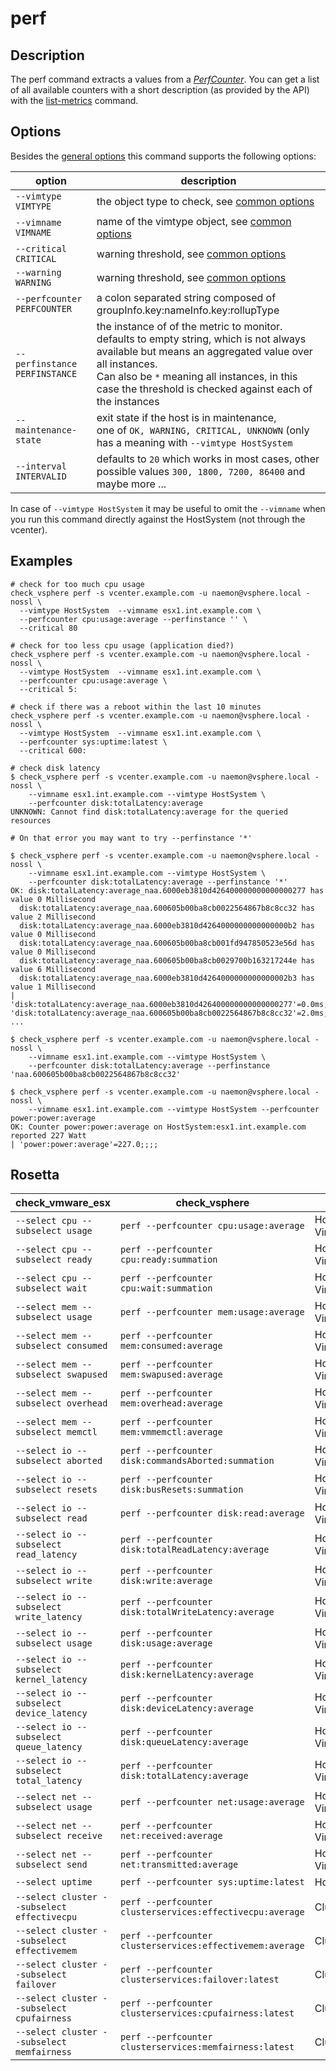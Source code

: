 # perf

## Description

The perf command extracts a values from a
[_PerfCounter_](https://vdc-download.vmware.com/vmwb-repository/dcr-public/bf660c0a-f060-46e8-a94d-4b5e6ffc77ad/208bc706-e281-49b6-a0ce-b402ec19ef82/SDK/vsphere-ws/docs/ReferenceGuide/vim.PerformanceManager.html).
You can get a list of all available counters with a short description (as
provided by the API) with the [list-metrics](/cmd/list-metrics) command.

## Options

Besides the [general options](/cmd/) this command supports the following
options:

| option | description |
|---|---|
| `--vimtype VIMTYPE` | the object type to check, see [common options](/cmd/?id=common-options) |
| `--vimname VIMNAME` | name of the vimtype object, see [common options](/cmd/?id=common-options) |
| `--critical CRITICAL`   | warning threshold, see [common options](/cmd/?id=common-options) |
| `--warning WARNING`     | warning threshold, see [common options](/cmd/?id=common-options) |
| `--perfcounter PERFCOUNTER` | a colon separated string composed of groupInfo.key:nameInfo.key:rollupType |
| `--perfinstance PERFINSTANCE` | the instance of of the metric to monitor.<br/>defaults to empty string, which is not always available but means an aggregated value over all instances.<br/>Can also be `*` meaning all instances, in this case the threshold is checked against each of the instances |
| `--maintenance-state` | exit state if the host is in maintenance,<br/> one of `OK, WARNING, CRITICAL, UNKNOWN` (only has a meaning with `--vimtype HostSystem` |
| `--interval INTERVALID` | defaults to `20` which works in most cases, other possible values `300, 1800, 7200, 86400` and maybe more ...|

In case of `--vimtype HostSystem` it may be useful to omit the `--vimname` when
you run this command directly against the HostSystem (not through the vcenter).

## Examples

```
# check for too much cpu usage
check_vsphere perf -s vcenter.example.com -u naemon@vsphere.local -nossl \
  --vimtype HostSystem  --vimname esx1.int.example.com \
  --perfcounter cpu:usage:average --perfinstance '' \
  --critical 80

# check for too less cpu usage (application died?)
check_vsphere perf -s vcenter.example.com -u naemon@vsphere.local -nossl \
  --vimtype HostSystem  --vimname esx1.int.example.com \
  --perfcounter cpu:usage:average \
  --critical 5:

# check if there was a reboot within the last 10 minutes
check_vsphere perf -s vcenter.example.com -u naemon@vsphere.local -nossl \
  --vimtype HostSystem  --vimname esx1.int.example.com \
  --perfcounter sys:uptime:latest \
  --critical 600:

# check disk latency
$ check_vsphere perf -s vcenter.example.com -u naemon@vsphere.local -nossl \
	--vimname esx1.int.example.com --vimtype HostSystem \
	--perfcounter disk:totalLatency:average
UNKNOWN: Cannot find disk:totalLatency:average for the queried resources

# On that error you may want to try --perfinstance '*'

$ check_vsphere perf -s vcenter.example.com -u naemon@vsphere.local -nossl \
	--vimname esx1.int.example.com --vimtype HostSystem \
	--perfcounter disk:totalLatency:average --perfinstance '*'
OK: disk:totalLatency:average_naa.6000eb3810d426400000000000000277 has value 0 Millisecond
  disk:totalLatency:average_naa.600605b00ba8cb0022564867b8c8cc32 has value 2 Millisecond
  disk:totalLatency:average_naa.6000eb3810d4264000000000000000b2 has value 0 Millisecond
  disk:totalLatency:average_naa.600605b00ba8cb001fd947850523e56d has value 0 Millisecond
  disk:totalLatency:average_naa.600605b00ba8cb0029700b163217244e has value 6 Millisecond
  disk:totalLatency:average_naa.6000eb3810d4264000000000000002b3 has value 1 Millisecond
| 'disk:totalLatency:average_naa.6000eb3810d426400000000000000277'=0.0ms;;;;
'disk:totalLatency:average_naa.600605b00ba8cb0022564867b8c8cc32'=2.0ms;;;;
...

$ check_vsphere perf -s vcenter.example.com -u naemon@vsphere.local -nossl \
	--vimname esx1.int.example.com --vimtype HostSystem \
	--perfcounter disk:totalLatency:average --perfinstance 'naa.600605b00ba8cb0022564867b8c8cc32'

$ check_vsphere perf -s vcenter.example.com -u naemon@vsphere.local -nossl \
    --vimname esx1.int.example.com --vimtype HostSystem --perfcounter power:power:average
OK: Counter power:power:average on HostSystem:esx1.int.example.com reported 227 Watt
| 'power:power:average'=227.0;;;;
```

## Rosetta

| check\_vmware\_esx | check\_vsphere | vimtypes |
|---|---|---|
| `--select cpu --subselect usage` | `perf --perfcounter cpu:usage:average`   | HostSystem, VirtualMachine |
| `--select cpu --subselect ready` | `perf --perfcounter cpu:ready:summation` | HostSystem, VirtualMachine |
| `--select cpu --subselect wait`  | `perf --perfcounter cpu:wait:summation`  | HostSystem, VirtualMachine |
| `--select mem --subselect usage` | `perf --perfcounter mem:usage:average`   | HostSystem, VirtualMachine |
| `--select mem --subselect consumed` | `perf --perfcounter mem:consumed:average`   | HostSystem, VirtualMachine |
| `--select mem --subselect swapused` | `perf --perfcounter mem:swapused:average`   | HostSystem, VirtualMachine |
| `--select mem --subselect overhead` | `perf --perfcounter mem:overhead:average`   | HostSystem, VirtualMachine |
| `--select mem --subselect memctl`   | `perf --perfcounter mem:vmmemctl:average`   | HostSystem, VirtualMachine |
| `--select io --subselect aborted` | `perf --perfcounter disk:commandsAborted:summation` | HostSystem, VirtualMachine |
| `--select io --subselect resets` | `perf --perfcounter disk:busResets:summation` | HostSystem, VirtualMachine |
| `--select io --subselect read` | `perf --perfcounter disk:read:average` | HostSystem, VirtualMachine |
| `--select io --subselect read_latency` | `perf --perfcounter disk:totalReadLatency:average` | HostSystem, VirtualMachine |
| `--select io --subselect write` | `perf --perfcounter disk:write:average` | HostSystem, VirtualMachine |
| `--select io --subselect write_latency` | `perf --perfcounter disk:totalWriteLatency:average` | HostSystem, VirtualMachine |
| `--select io --subselect usage` | `perf --perfcounter disk:usage:average` | HostSystem, VirtualMachine |
| `--select io --subselect kernel_latency` | `perf --perfcounter disk:kernelLatency:average` | HostSystem, VirtualMachine |
| `--select io --subselect device_latency` | `perf --perfcounter disk:deviceLatency:average` | HostSystem, VirtualMachine |
| `--select io --subselect queue_latency` | `perf --perfcounter disk:queueLatency:average` | HostSystem, VirtualMachine |
| `--select io --subselect total_latency` | `perf --perfcounter disk:totalLatency:average` | HostSystem, VirtualMachine |
| `--select net --subselect usage` | `perf --perfcounter net:usage:average` | HostSystem, VirtualMachine |
| `--select net --subselect receive` | `perf --perfcounter net:received:average` | HostSystem, VirtualMachine |
| `--select net --subselect send` | `perf --perfcounter net:transmitted:average` | HostSystem, VirtualMachine |
| `--select uptime` | `perf --perfcounter sys:uptime:latest` | HostSystem,VirtualMachine |
| `--select cluster --subselect effectivecpu` | `perf --perfcounter clusterservices:effectivecpu:average` | ClusterComputeResource |
| `--select cluster --subselect effectivemem` | `perf --perfcounter clusterservices:effectivemem:average` | ClusterComputeResource |
| `--select cluster --subselect failover` | `perf --perfcounter clusterservices:failover:latest` | ClusterComputeResource |
| `--select cluster --subselect cpufairness` | `perf --perfcounter clusterservices:cpufairness:latest` | ClusterComputeResource |
| `--select cluster --subselect memfairness` | `perf --perfcounter clusterservices:memfairness:latest` | ClusterComputeResource |
